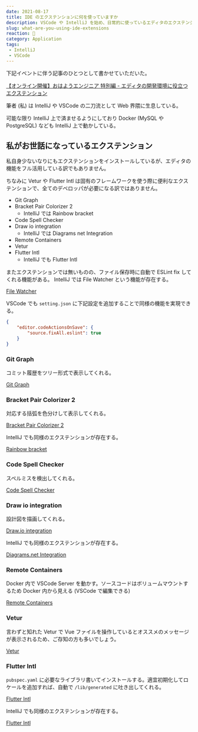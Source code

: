 ```yaml
---
date: 2021-08-17
title: IDE のエクステンションに何を使っていますか
description: VSCode や IntelliJ を始め、日常的に使っているエディタのエクステンション (拡張機能) 皆さまは何を使っていますか。
slug: what-are-you-using-ide-extensions
reaction: 📐
category: Application
tags: 
 - IntelliJ
 - VSCode
---
```


下記イベントに伴う記事のひとつとして書かせていただいた。

[【オンライン開催】おはようエンジニア 特別編 - エディタの開発環境に役立つエクステンション](https://connpass.com/event/220380/)

筆者 (私) は IntelliJ や VSCode の二刀流として Web 界隈に生息している。

可能な限り IntelliJ 上で済ませるようにしており Docker (MySQL や PostgreSQL) なども IntelliJ 上で動かしている。

## 私がお世話になっているエクステンション

私自身少ないなりにもエクステンションをインストールしているが、エディタの機能をフル活用している訳でもありません。

ちなみに Vetur や Flutter Intl は固有のフレームワークを使う際に便利なエクステンションで、全てのデベロッパが必要になる訳ではありません。

- Git Graph
- Bracket Pair Colorizer 2
    - IntelliJ では Rainbow bracket
- Code Spell Checker
- Draw io integration
    - IntelliJ では Diagrams net Integration
- Remote Containers
- Vetur
- Flutter Intl
    - IntelliJ でも Flutter Intl

またエクステンションでは無いものの、ファイル保存時に自動で ESLint fix してくれる機能がある。 IntelliJ では File Watcher という機能が存在する。

[File Watcher](https://pleiades.io/help/idea/using-file-watchers.html)

VSCode でも `setting.json` に下記設定を追加することで同様の機能を実現できる。

```json
{
    "editor.codeActionsOnSave": {
        "source.fixAll.eslint": true
    }
}
```

### Git Graph

コミット履歴をツリー形式で表示してくれる。

[Git Graph](https://marketplace.visualstudio.com/items?itemName=mhutchie.git-graph)

### Bracket Pair Colorizer 2

対応する括弧を色分けして表示してくれる。

[Bracket Pair Colorizer 2](https://marketplace.visualstudio.com/items?itemName=CoenraadS.bracket-pair-colorizer-2)

IntelliJ でも同様のエクステンションが存在する。

[Rainbow bracket](https://plugins.jetbrains.com/plugin/10080-rainbow-brackets)

### Code Spell Checker

スペルミスを検出してくれる。

[Code Spell Checker](https://marketplace.visualstudio.com/items?itemName=streetsidesoftware.code-spell-checker)

### Draw io integration

設計図を描画してくれる。

[Draw.io integration](https://marketplace.visualstudio.com/items?itemName=hediet.vscode-drawio)

IntelliJ でも同様のエクステンションが存在する。

[Diagrams.net Integration](https://plugins.jetbrains.com/plugin/15635-diagrams-net-integration)

### Remote Containers

Docker 内で VSCode Server を動かす。ソースコードはボリュームマウントするため Docker 内から見える (VSCode で編集できる)

[Remote Containers](https://code.visualstudio.com/docs/remote/containers)

### Vetur

言わずと知れた Vetur で Vue ファイルを操作しているとオススメのメッセージが表示されるため、ご存知の方も多いでしょう。

[Vetur](https://marketplace.visualstudio.com/items?itemName=octref.vetur)

### Flutter Intl

`pubspec.yaml` に必要なライブラリ書いてインストールする。適宜初期化してロケールを追加すれば、自動で `/lib/generated` に吐き出してくれる。

[Flutter Intl](https://marketplace.visualstudio.com/items?itemName=localizely.flutter-intl)

IntelliJ でも同様のエクステンションが存在する。

[Flutter Intl](https://plugins.jetbrains.com/plugin/13666-flutter-intl)
